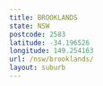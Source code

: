 ```yaml
---
title: BROOKLANDS
state: NSW
postcode: 2583
latitude: -34.196526
longitude: 149.254163
url: /nsw/brooklands/
layout: suburb
---
```

